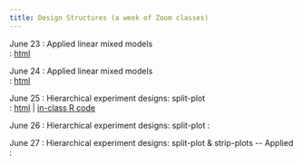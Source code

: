```yaml
---
title: Design Structures (a week of Zoom classes)    
---
```


June 23 
: Applied linear mixed models  
  : [html](https://stat720.github.io/summer2025/notes/applied-linear-mixed-models-i.html)

June 24 
: Applied linear mixed models  
  : [html](https://stat720.github.io/summer2025/notes/applied-linear-mixed-models-ii.html)

June 25 
: Hierarchical experiment designs: split-plot  
  : [html](https://stat720.github.io/summer2025/notes/practice-hierarchical-multilevel-designs.html) | [in-class R code](../scripts/06252025_splitplot_inclass.Rmd)

June 26 
: Hierarchical experiment designs: split-plot 
  : [](#)

June 27
: Hierarchical experiment designs: split-plot & strip-plots -- Applied 
  : [](#)
